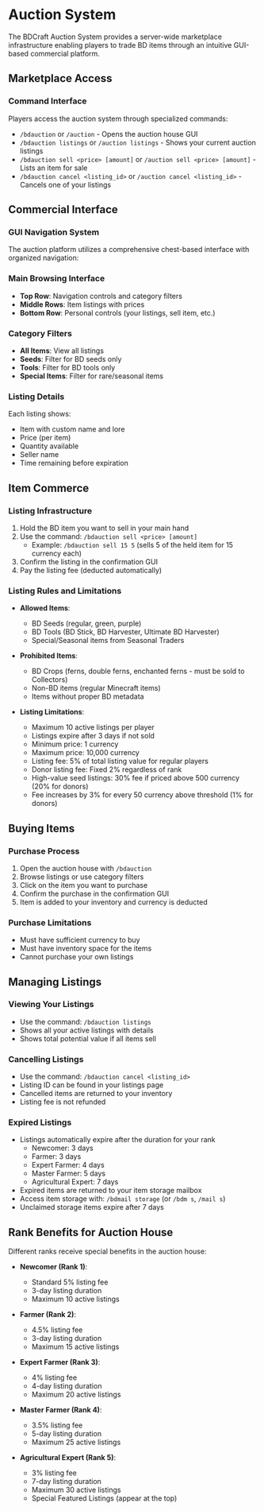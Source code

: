 # Auction System

The BDCraft Auction System provides a server-wide marketplace infrastructure enabling players to trade BD items through an intuitive GUI-based commercial platform.

## Marketplace Access

### Command Interface
Players access the auction system through specialized commands:
- `/bdauction` or `/auction` - Opens the auction house GUI
- `/bdauction listings` or `/auction listings` - Shows your current auction listings
- `/bdauction sell <price> [amount]` or `/auction sell <price> [amount]` - Lists an item for sale
- `/bdauction cancel <listing_id>` or `/auction cancel <listing_id>` - Cancels one of your listings

## Commercial Interface

### GUI Navigation System
The auction platform utilizes a comprehensive chest-based interface with organized navigation:

### Main Browsing Interface

- **Top Row**: Navigation controls and category filters
- **Middle Rows**: Item listings with prices
- **Bottom Row**: Personal controls (your listings, sell item, etc.)

### Category Filters

- **All Items**: View all listings
- **Seeds**: Filter for BD seeds only
- **Tools**: Filter for BD tools only
- **Special Items**: Filter for rare/seasonal items

### Listing Details

Each listing shows:
- Item with custom name and lore
- Price (per item)
- Quantity available
- Seller name
- Time remaining before expiration

## Item Commerce

### Listing Infrastructure

1. Hold the BD item you want to sell in your main hand
2. Use the command: `/bdauction sell <price> [amount]`
   - Example: `/bdauction sell 15 5` (sells 5 of the held item for 15 currency each)
3. Confirm the listing in the confirmation GUI
4. Pay the listing fee (deducted automatically)

### Listing Rules and Limitations

- **Allowed Items**:
  - BD Seeds (regular, green, purple)
  - BD Tools (BD Stick, BD Harvester, Ultimate BD Harvester)
  - Special/Seasonal items from Seasonal Traders

- **Prohibited Items**:
  - BD Crops (ferns, double ferns, enchanted ferns - must be sold to Collectors)
  - Non-BD items (regular Minecraft items)
  - Items without proper BD metadata

- **Listing Limitations**:
  - Maximum 10 active listings per player
  - Listings expire after 3 days if not sold
  - Minimum price: 1 currency
  - Maximum price: 10,000 currency
  - Listing fee: 5% of total listing value for regular players
  - Donor listing fee: Fixed 2% regardless of rank
  - High-value seed listings: 30% fee if priced above 500 currency (20% for donors)
  - Fee increases by 3% for every 50 currency above threshold (1% for donors)

## Buying Items

### Purchase Process

1. Open the auction house with `/bdauction`
2. Browse listings or use category filters
3. Click on the item you want to purchase
4. Confirm the purchase in the confirmation GUI
5. Item is added to your inventory and currency is deducted

### Purchase Limitations

- Must have sufficient currency to buy
- Must have inventory space for the items
- Cannot purchase your own listings

## Managing Listings

### Viewing Your Listings

- Use the command: `/bdauction listings`
- Shows all your active listings with details
- Shows total potential value if all items sell

### Cancelling Listings

- Use the command: `/bdauction cancel <listing_id>`
- Listing ID can be found in your listings page
- Cancelled items are returned to your inventory
- Listing fee is not refunded

### Expired Listings

- Listings automatically expire after the duration for your rank
  - Newcomer: 3 days
  - Farmer: 3 days
  - Expert Farmer: 4 days
  - Master Farmer: 5 days
  - Agricultural Expert: 7 days
- Expired items are returned to your item storage mailbox
- Access item storage with: `/bdmail storage` (or `/bdm s`, `/mail s`)
- Unclaimed storage items expire after 7 days

## Rank Benefits for Auction House

Different ranks receive special benefits in the auction house:

- **Newcomer (Rank 1)**:
  - Standard 5% listing fee
  - 3-day listing duration
  - Maximum 10 active listings

- **Farmer (Rank 2)**:
  - 4.5% listing fee
  - 3-day listing duration
  - Maximum 15 active listings

- **Expert Farmer (Rank 3)**:
  - 4% listing fee
  - 4-day listing duration
  - Maximum 20 active listings

- **Master Farmer (Rank 4)**:
  - 3.5% listing fee
  - 5-day listing duration
  - Maximum 25 active listings

- **Agricultural Expert (Rank 5)**:
  - 3% listing fee
  - 7-day listing duration
  - Maximum 30 active listings
  - Special Featured Listings (appear at the top)
